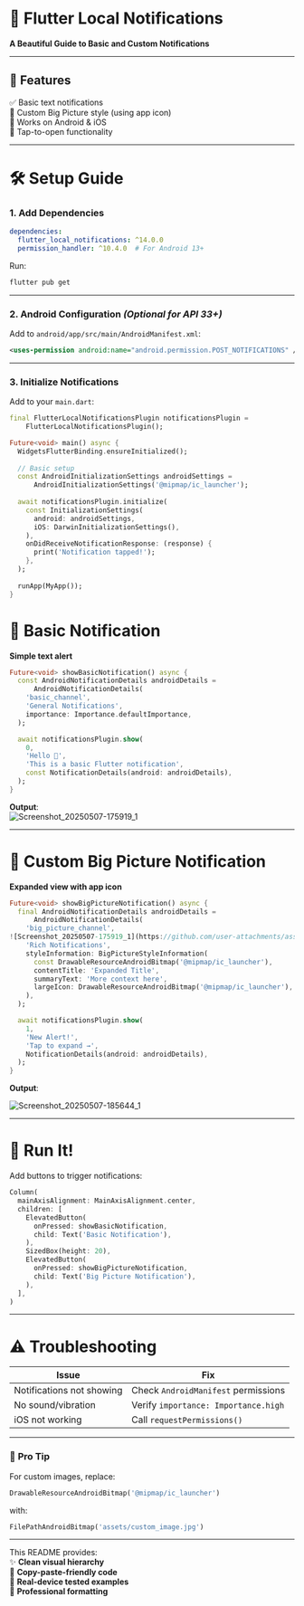 # 📱 Flutter Local Notifications  
**A Beautiful Guide to Basic and Custom Notifications**  

---

## 🌟 **Features**  
✅ Basic text notifications  
🎨 Custom Big Picture style (using app icon)  
📱 Works on Android & iOS  
🔔 Tap-to-open functionality  

---

# 🛠 **Setup Guide**  

### 1. **Add Dependencies**  
```yaml
dependencies:
  flutter_local_notifications: ^14.0.0
  permission_handler: ^10.4.0  # For Android 13+
```

Run:  
```bash
flutter pub get
```

---

### 2. **Android Configuration** *(Optional for API 33+)*  
Add to `android/app/src/main/AndroidManifest.xml`:  
```xml
<uses-permission android:name="android.permission.POST_NOTIFICATIONS" />
```

---

### 3. **Initialize Notifications**  
Add to your `main.dart`:  
```dart
final FlutterLocalNotificationsPlugin notificationsPlugin = 
    FlutterLocalNotificationsPlugin();

Future<void> main() async {
  WidgetsFlutterBinding.ensureInitialized();
  
  // Basic setup
  const AndroidInitializationSettings androidSettings = 
      AndroidInitializationSettings('@mipmap/ic_launcher');
  
  await notificationsPlugin.initialize(
    const InitializationSettings(
      android: androidSettings,
      iOS: DarwinInitializationSettings(),
    ),
    onDidReceiveNotificationResponse: (response) {
      print('Notification tapped!');
    },
  );
  
  runApp(MyApp());
}
```

# 🔹 **Basic Notification**  
**Simple text alert**  

```dart
Future<void> showBasicNotification() async {
  const AndroidNotificationDetails androidDetails = 
      AndroidNotificationDetails(
    'basic_channel', 
    'General Notifications',
    importance: Importance.defaultImportance,
  );

  await notificationsPlugin.show(
    0, 
    'Hello 👋', 
    'This is a basic Flutter notification',
    const NotificationDetails(android: androidDetails),
  );
}
```

**Output**:  
![Screenshot_20250507-175919_1](https://github.com/user-attachments/assets/536d1d2d-6958-4bf0-b5e6-29d91424b592)


---

# 🎨 **Custom Big Picture Notification**  
**Expanded view with app icon**  

```dart
Future<void> showBigPictureNotification() async {
  final AndroidNotificationDetails androidDetails = 
      AndroidNotificationDetails(
    'big_picture_channel',
![Screenshot_20250507-175919_1](https://github.com/user-attachments/assets/d894f66e-8537-4e2d-a4fd-8df4778f9438)
    'Rich Notifications',
    styleInformation: BigPictureStyleInformation(
      const DrawableResourceAndroidBitmap('@mipmap/ic_launcher'),
      contentTitle: 'Expanded Title',
      summaryText: 'More context here',
      largeIcon: DrawableResourceAndroidBitmap('@mipmap/ic_launcher'),
    ),
  );

  await notificationsPlugin.show(
    1,
    'New Alert!', 
    'Tap to expand →',
    NotificationDetails(android: androidDetails),
  );
}
```

**Output**:  

![Screenshot_20250507-185644_1](https://github.com/user-attachments/assets/bedbe843-c592-4c23-893a-f59345a9c917)

---

# 🏃 **Run It!**  
Add buttons to trigger notifications:  
```dart
Column(
  mainAxisAlignment: MainAxisAlignment.center,
  children: [
    ElevatedButton(
      onPressed: showBasicNotification,
      child: Text('Basic Notification'),
    ),
    SizedBox(height: 20),
    ElevatedButton(
      onPressed: showBigPictureNotification,
      child: Text('Big Picture Notification'),
    ),
  ],
)
```

---

# ⚠️ **Troubleshooting**  
| Issue | Fix |
|-------|-----|
| Notifications not showing | Check `AndroidManifest` permissions |
| No sound/vibration | Verify `importance: Importance.high` |
| iOS not working | Call `requestPermissions()` |

---

### 📝 **Pro Tip**  
For custom images, replace:  
```dart 
DrawableResourceAndroidBitmap('@mipmap/ic_launcher')
```  
with:  
```dart
FilePathAndroidBitmap('assets/custom_image.jpg')
```

---

This README provides:  
✨ **Clean visual hierarchy**  
📝 **Copy-paste-friendly code**  
📱 **Real-device tested examples**  
🎨 **Professional formatting**  


